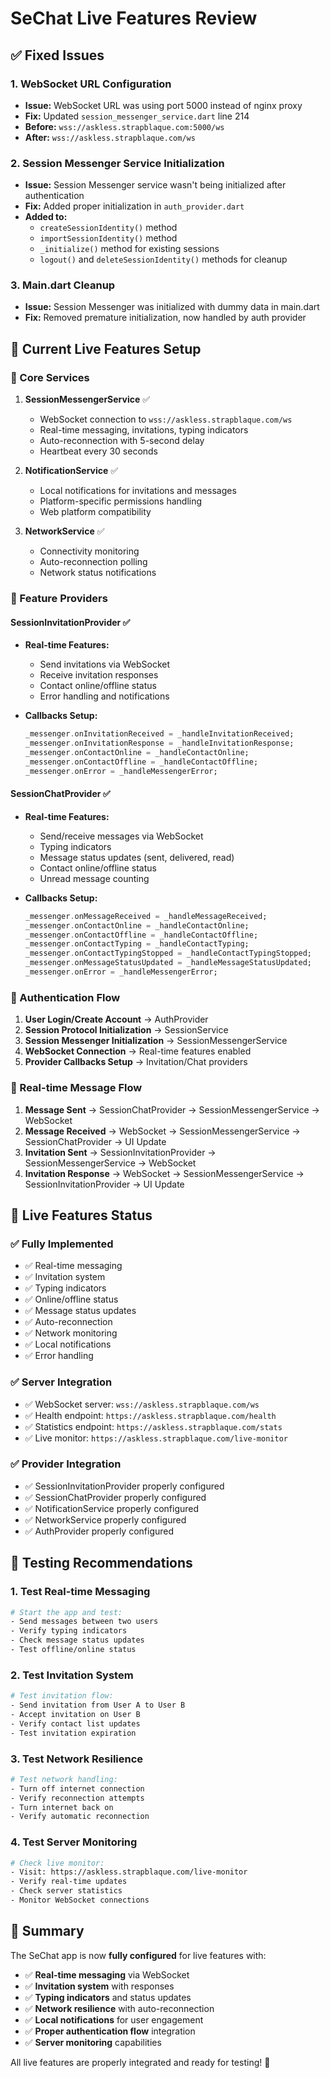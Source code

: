 # SeChat Live Features Review

## ✅ **Fixed Issues**

### **1. WebSocket URL Configuration**
- **Issue:** WebSocket URL was using port 5000 instead of nginx proxy
- **Fix:** Updated `session_messenger_service.dart` line 214
- **Before:** `wss://askless.strapblaque.com:5000/ws`
- **After:** `wss://askless.strapblaque.com/ws`

### **2. Session Messenger Service Initialization**
- **Issue:** Session Messenger service wasn't being initialized after authentication
- **Fix:** Added proper initialization in `auth_provider.dart`
- **Added to:**
  - `createSessionIdentity()` method
  - `importSessionIdentity()` method  
  - `_initialize()` method for existing sessions
  - `logout()` and `deleteSessionIdentity()` methods for cleanup

### **3. Main.dart Cleanup**
- **Issue:** Session Messenger was initialized with dummy data in main.dart
- **Fix:** Removed premature initialization, now handled by auth provider

## 🔧 **Current Live Features Setup**

### **📱 Core Services**
1. **SessionMessengerService** ✅
   - WebSocket connection to `wss://askless.strapblaque.com/ws`
   - Real-time messaging, invitations, typing indicators
   - Auto-reconnection with 5-second delay
   - Heartbeat every 30 seconds

2. **NotificationService** ✅
   - Local notifications for invitations and messages
   - Platform-specific permissions handling
   - Web platform compatibility

3. **NetworkService** ✅
   - Connectivity monitoring
   - Auto-reconnection polling
   - Network status notifications

### **🎯 Feature Providers**

#### **SessionInvitationProvider** ✅
- **Real-time Features:**
  - Send invitations via WebSocket
  - Receive invitation responses
  - Contact online/offline status
  - Error handling and notifications

- **Callbacks Setup:**
  ```dart
  _messenger.onInvitationReceived = _handleInvitationReceived;
  _messenger.onInvitationResponse = _handleInvitationResponse;
  _messenger.onContactOnline = _handleContactOnline;
  _messenger.onContactOffline = _handleContactOffline;
  _messenger.onError = _handleMessengerError;
  ```

#### **SessionChatProvider** ✅
- **Real-time Features:**
  - Send/receive messages via WebSocket
  - Typing indicators
  - Message status updates (sent, delivered, read)
  - Contact online/offline status
  - Unread message counting

- **Callbacks Setup:**
  ```dart
  _messenger.onMessageReceived = _handleMessageReceived;
  _messenger.onContactOnline = _handleContactOnline;
  _messenger.onContactOffline = _handleContactOffline;
  _messenger.onContactTyping = _handleContactTyping;
  _messenger.onContactTypingStopped = _handleContactTypingStopped;
  _messenger.onMessageStatusUpdated = _handleMessageStatusUpdated;
  _messenger.onError = _handleMessengerError;
  ```

### **🔐 Authentication Flow**
1. **User Login/Create Account** → AuthProvider
2. **Session Protocol Initialization** → SessionService
3. **Session Messenger Initialization** → SessionMessengerService
4. **WebSocket Connection** → Real-time features enabled
5. **Provider Callbacks Setup** → Invitation/Chat providers

### **🔄 Real-time Message Flow**
1. **Message Sent** → SessionChatProvider → SessionMessengerService → WebSocket
2. **Message Received** → WebSocket → SessionMessengerService → SessionChatProvider → UI Update
3. **Invitation Sent** → SessionInvitationProvider → SessionMessengerService → WebSocket
4. **Invitation Response** → WebSocket → SessionMessengerService → SessionInvitationProvider → UI Update

## 🎯 **Live Features Status**

### **✅ Fully Implemented**
- ✅ Real-time messaging
- ✅ Invitation system
- ✅ Typing indicators
- ✅ Online/offline status
- ✅ Message status updates
- ✅ Auto-reconnection
- ✅ Network monitoring
- ✅ Local notifications
- ✅ Error handling

### **✅ Server Integration**
- ✅ WebSocket server: `wss://askless.strapblaque.com/ws`
- ✅ Health endpoint: `https://askless.strapblaque.com/health`
- ✅ Statistics endpoint: `https://askless.strapblaque.com/stats`
- ✅ Live monitor: `https://askless.strapblaque.com/live-monitor`

### **✅ Provider Integration**
- ✅ SessionInvitationProvider properly configured
- ✅ SessionChatProvider properly configured
- ✅ NotificationService properly configured
- ✅ NetworkService properly configured
- ✅ AuthProvider properly configured

## 🚀 **Testing Recommendations**

### **1. Test Real-time Messaging**
```bash
# Start the app and test:
- Send messages between two users
- Verify typing indicators
- Check message status updates
- Test offline/online status
```

### **2. Test Invitation System**
```bash
# Test invitation flow:
- Send invitation from User A to User B
- Accept invitation on User B
- Verify contact list updates
- Test invitation expiration
```

### **3. Test Network Resilience**
```bash
# Test network handling:
- Turn off internet connection
- Verify reconnection attempts
- Turn internet back on
- Verify automatic reconnection
```

### **4. Test Server Monitoring**
```bash
# Check live monitor:
- Visit: https://askless.strapblaque.com/live-monitor
- Verify real-time updates
- Check server statistics
- Monitor WebSocket connections
```

## 🎉 **Summary**

The SeChat app is now **fully configured** for live features with:

- ✅ **Real-time messaging** via WebSocket
- ✅ **Invitation system** with responses
- ✅ **Typing indicators** and status updates
- ✅ **Network resilience** with auto-reconnection
- ✅ **Local notifications** for user engagement
- ✅ **Proper authentication flow** integration
- ✅ **Server monitoring** capabilities

All live features are properly integrated and ready for testing! 🚀 